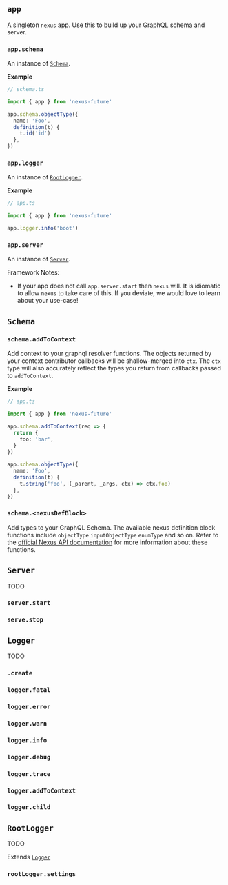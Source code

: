 ## `app`

A singleton `nexus` app. Use this to build up your GraphQL schema and server.

### `app.schema`

An instance of [`Schema`](#schema).

**Example**

```ts
// schema.ts

import { app } from 'nexus-future'

app.schema.objectType({
  name: 'Foo',
  definition(t) {
    t.id('id')
  },
})
```

### `app.logger`

An instance of [`RootLogger`](#rootlogger).

**Example**

```ts
// app.ts

import { app } from 'nexus-future'

app.logger.info('boot')
```

### `app.server`

An instance of [`Server`](#server).

Framework Notes:

- If your app does not call `app.server.start` then `nexus` will. It is
  idiomatic to allow `nexus` to take care of this. If you deviate, we would love
  to learn about your use-case!

## `Schema`

### `schema.addToContext`

Add context to your graphql resolver functions. The objects returned by your context contributor callbacks will be shallow-merged into `ctx`. The `ctx` type will also accurately reflect the types you return from callbacks passed to `addToContext`.

**Example**

```ts
// app.ts

import { app } from 'nexus-future'

app.schema.addToContext(req => {
  return {
    foo: 'bar',
  }
})

app.schema.objectType({
  name: 'Foo',
  definition(t) {
    t.string('foo', (_parent, _args, ctx) => ctx.foo)
  },
})
```

### `schema.<nexusDefBlock>`

Add types to your GraphQL Schema. The available nexus definition block functions include `objectType` `inputObjectType` `enumType` and so on. Refer to the [official Nexus API documentation](https://nexus.js.org/docs/api-objecttype) for more information about these functions.

## `Server`

TODO

### `server.start`

### `serve.stop`

## `Logger`

TODO

### `.create`

### `logger.fatal`

### `logger.error`

### `logger.warn`

### `logger.info`

### `logger.debug`

### `logger.trace`

### `logger.addToContext`

### `logger.child`

## `RootLogger`

TODO

Extends [`Logger`](#logger)

### `rootLogger.settings`
